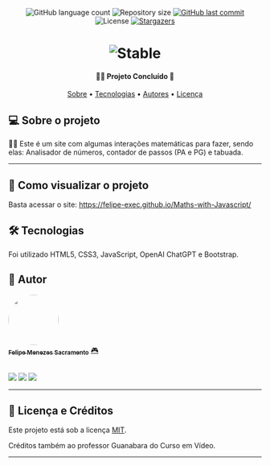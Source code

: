 <p align="center">
  <img alt="GitHub language count" src="https://img.shields.io/github/languages/count/Felipe-exec/Site-que-muda-de-acordo-com-a-hora?color=%2304D361">

  <img alt="Repository size" src="https://img.shields.io/github/repo-size/Felipe-exec/Maths-with-Javascript">
  
  <a href="https://github.com/Felipe-exec/Maths-with-Javascript/commits/master">
    <img alt="GitHub last commit" src="https://img.shields.io/github/last-commit/Felipe-exec/Maths-with-Javascript">
  </a>
    
   <img alt="License" src="https://img.shields.io/badge/license-MIT-brightgreen">
   <a href="https://github.com/tgmarinho/README-ecoleta/stargazers">
    <img alt="Stargazers" src="https://img.shields.io/github/stars/Felipe-exec/Maths-with-Javascript?style=social">
  </a>  
</p>

<h1 align="center">
    <img alt="Stable" title="Praia" src="./assets/Sunset On A Beach - By Dribbble.gif" />
</h1>

<h4 align="center"> 
	🐱‍👤 Projeto Concluído 📘
</h4>

<p align="center">
 <a href="#-sobre-o-projeto">Sobre</a> •
 <a href="#-tecnologias">Tecnologias</a> • 
 <a href="#-autores">Autores</a> • 
 <a href="#-licença">Licença</a>
</p>

## 💻 Sobre o projeto

🐱‍💻  Este é um site com algumas interações matemáticas para fazer, sendo elas: Analisador de números, contador de passos (PA e PG) e tabuada.

---

## 🚀 Como visualizar o projeto

Basta acessar o site: https://felipe-exec.github.io/Maths-with-Javascript/

## 🛠 Tecnologias

Foi utilizado HTML5, CSS3, JavaScript, OpenAI ChatGPT e Bootstrap.

## 🦸 Autor

<a href="https://github.com/Felipe-exec">
 <img style="border-radius: 50%;" src="https://avatars.githubusercontent.com/u/84421730?v=4" width="100px;" alt=""/>
 <br />
 <sub><b>Felipe Menezes Sacramento</b></sub></a> <a href="https://github.com/Felipe-exec" title="GitHub perfil">🎮</a>
 
 <br />
 <br />

 <a href="https://www.instagram.com/felipao_de_forma/" target="_blank"><img src="https://img.shields.io/badge/-Instagram-%23E4405F?style=for-the-badge&logo=instagram&logoColor=white" target="_blank"></a>
 <a href = "mailto:mzssacramento@gmail.com"><img src="https://img.shields.io/badge/-Gmail-%23333?style=for-the-badge&logo=gmail&logoColor=white" target="_blank"></a>
 <a href="https://www.linkedin.com/in/felipe-sacramento-8a03ba212/" target="_blank"><img src="https://img.shields.io/badge/-LinkedIn-%230077B5?style=for-the-badge&logo=linkedin&logoColor=white" target="_blank"></a>
 
 ---

## 📝 Licença e Créditos

Este projeto está sob a licença [MIT](./LICENSE).

Créditos também ao professor Guanabara do Curso em Vídeo.

---

